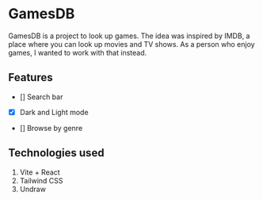 # GamesDB

GamesDB is a project to look up games. The idea was inspired by IMDB, a place where you can look up movies and TV shows. As a person who enjoy games, I wanted to work with that instead.

## Features

- [] Search bar
- [x] Dark and Light mode
- [] Browse by genre

## Technologies used

1. Vite + React
2. Tailwind CSS
3. Undraw

